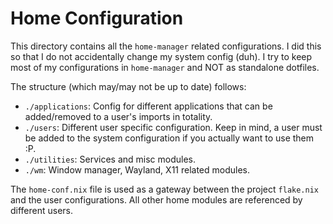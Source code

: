 # Home Configuration

This directory contains all the `home-manager` related configurations. I did this so that I do not accidentally change my system config (duh). I try to keep most of my configurations in `home-manager` and NOT as standalone dotfiles.

The structure (which may/may not be up to date) follows:

- `./applications`: Config for different applications that can be added/removed to a user's imports in totality.
- `./users`: Different user specific configuration. Keep in mind, a user must be added to the system configuration if you actually want to use them :P. 
- `./utilities`: Services and misc modules.
- `./wm`: Window manager, Wayland, X11 related modules.

The `home-conf.nix` file is used as a gateway between the project `flake.nix` and the user configurations. All other home modules are referenced by different users.
